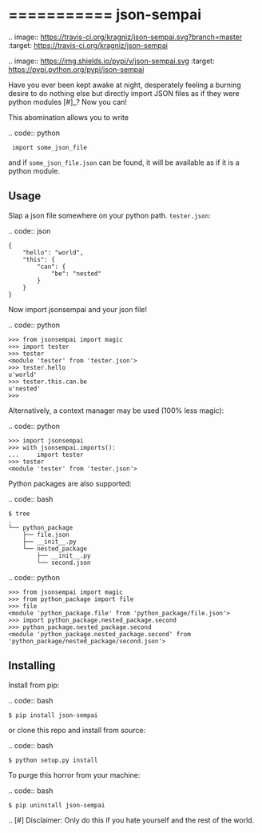 ===========
json-sempai
===========

.. image:: https://travis-ci.org/kragniz/json-sempai.svg?branch=master
    :target: https://travis-ci.org/kragniz/json-sempai

.. image:: https://img.shields.io/pypi/v/json-sempai.svg
    :target: https://pypi.python.org/pypi/json-sempai

Have you ever been kept awake at night, desperately feeling a burning desire to
do nothing else but directly import JSON files as if they were python modules
[#]_? Now you can!

This abomination allows you to write

.. code:: python

     import some_json_file

and if ``some_json_file.json`` can be found, it will be available as if it is a
python module.

Usage
-----

Slap a json file somewhere on your python path. ``tester.json``:

.. code:: json

    {
        "hello": "world",
        "this": {
            "can": {
                "be": "nested"
            }
        }
    }

Now import jsonsempai and your json file!

.. code:: python

    >>> from jsonsempai import magic
    >>> import tester
    >>> tester
    <module 'tester' from 'tester.json'>
    >>> tester.hello
    u'world'
    >>> tester.this.can.be
    u'nested'
    >>>

Alternatively, a context manager may be used (100% less magic):

.. code:: python

    >>> import jsonsempai
    >>> with jsonsempai.imports():
    ...     import tester
    >>> tester
    <module 'tester' from 'tester.json'>


Python packages are also supported:

.. code:: bash

    $ tree
    .
    └── python_package
        ├── file.json
        ├── __init__.py
        └── nested_package
            ├── __init__.py
            └── second.json

.. code:: python

    >>> from jsonsempai import magic
    >>> from python_package import file
    >>> file
    <module 'python_package.file' from 'python_package/file.json'>
    >>> import python_package.nested_package.second
    >>> python_package.nested_package.second
    <module 'python_package.nested_package.second' from 'python_package/nested_package/second.json'>


Installing
----------

Install from pip:

.. code:: bash

    $ pip install json-sempai

or clone this repo and install from source:

.. code:: bash

    $ python setup.py install

To purge this horror from your machine:

.. code:: bash

    $ pip uninstall json-sempai

.. [#] Disclaimer: Only do this if you hate yourself and the rest of the world.
